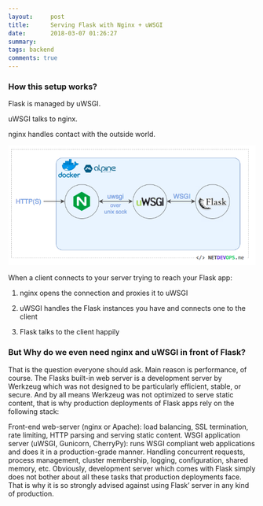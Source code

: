 ```yaml
---
layout:     post
title:      Serving Flask with Nginx + uWSGI
date:       2018-03-07 01:26:27
summary:   
tags: backend
comments: true
---
```


### How this setup works?

Flask is managed by uWSGI.

uWSGI talks to nginx.

nginx handles contact with the outside world.


![](/images/image.png)

When a client connects to your server trying to reach your Flask app:

1. nginx opens the connection and proxies it to uWSGI

2. uWSGI handles the Flask instances you have and connects one to the client

3. Flask talks to the client happily

<!--break-->

### But Why do we even need nginx and uWSGI in front of Flask?
That is the question everyone should ask. Main reason is performance, of course. The Flasks built-in web server is a development server by Werkzeug which was not designed to be particularly efficient, stable, or secure.
And by all means Werkzeug was not optimized to serve static content, that is why production deployments of Flask apps rely on the following stack:

Front-end web-server (nginx or Apache): load balancing, SSL termination, rate limiting, HTTP parsing and serving static content.
WSGI application server (uWSGI, Gunicorn, CherryPy): runs WSGI compliant web applications and does it in a production-grade manner. Handling concurrent requests, process management, cluster membership, logging, configuration, shared memory, etc.
Obviously, development server which comes with Flask simply does not bother about all these tasks that production deployments face. That is why it is so strongly advised against using Flask’ server in any kind of production.
<script src="https://gist.github.com/x0v/0a237db017cbf0f1755e92f15f1808f7.js"></script>